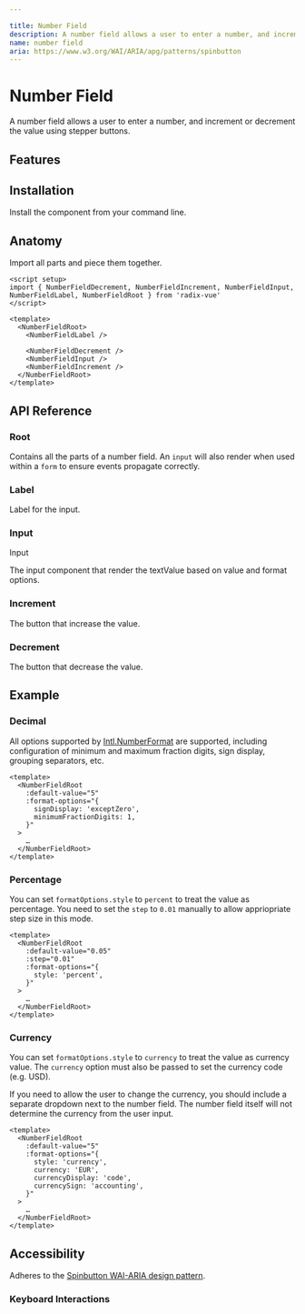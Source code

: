 ```yaml
---

title: Number Field
description: A number field allows a user to enter a number, and increment or decrement the value using stepper buttons.
name: number field
aria: https://www.w3.org/WAI/ARIA/apg/patterns/spinbutton
---
```

 
# Number Field

<Description>
A number field allows a user to enter a number, and increment or decrement the value using stepper buttons.
</Description>

<ComponentPreview name="NumberField" />


## Features

<Highlights
  :features="[
    'Full keyboard navigation.',
    'Can be controlled or uncontrolled.',
    'Support button hold and wheel event.',
    'Support numbering systems in different locale.',
    'Customizable formatting.'
  ]"
/>

## Installation

Install the component from your command line.

<InstallationTabs value="radix-vue" />

## Anatomy

Import all parts and piece them together.

```vue
<script setup>
import { NumberFieldDecrement, NumberFieldIncrement, NumberFieldInput, NumberFieldLabel, NumberFieldRoot } from 'radix-vue'
</script>

<template>
  <NumberFieldRoot>
    <NumberFieldLabel />

    <NumberFieldDecrement />
    <NumberFieldInput />
    <NumberFieldIncrement />
  </NumberFieldRoot>
</template>
```

## API Reference

### Root

Contains all the parts of a number field. An `input` will also render when used within a `form` to ensure events propagate correctly.


<!-- @include: @/meta/NumberFieldRoot.md -->

<DataAttributesTable
  :data="[ 
    {
      attribute: '[data-disabled]',
      values: 'Present when disabled',
    },
  ]"
/>
 
### Label

Label for the input.

<!-- @include: @/meta/NumberFieldLabel.md -->

### Input

Input

The input component that render the textValue based on value and format options.

<!-- @include: @/meta/NumberFieldInput.md -->


<DataAttributesTable
  :data="[ 
    {
      attribute: '[data-disabled]',
      values: 'Present when disabled',
    },
  ]"
/>
 

### Increment

The button that increase the value.

<!-- @include: @/meta/NumberFieldIncrement.md -->


<DataAttributesTable
  :data="[ 
    {
      attribute: '[data-pressed]',
      values: 'Present when pressed',
    },
    {
      attribute: '[data-disabled]',
      values: 'Present when disabled',
    },
  ]"
/>
 

### Decrement

The button that decrease the value.

<!-- @include: @/meta/NumberFieldDecrement.md -->


<DataAttributesTable
  :data="[ 
    {
      attribute: '[data-pressed]',
      values: 'Present when pressed',
    },
    {
      attribute: '[data-disabled]',
      values: 'Present when disabled',
    },
  ]"
/>
 

## Example


### Decimal

All options supported by [Intl.NumberFormat](https://developer.mozilla.org/en-US/docs/Web/JavaScript/Reference/Global_Objects/Intl/NumberFormat/NumberFormat) are supported, including configuration of minimum and maximum fraction digits, sign display, grouping separators, etc.
 

```vue line=3-7
<template>
  <NumberFieldRoot
    :default-value="5"
    :format-options="{
      signDisplay: 'exceptZero',
      minimumFractionDigits: 1,
    }"
  >
    …
  </NumberFieldRoot>
</template>
```

### Percentage

You can set `formatOptions.style` to `percent` to treat the value as percentage. You need to set the `step` to `0.01` manually to allow appriopriate step size in this mode.
 

```vue line=3-7
<template>
  <NumberFieldRoot
    :default-value="0.05"
    :step="0.01"
    :format-options="{
      style: 'percent',
    }"
  >
    …
  </NumberFieldRoot>
</template>
```

### Currency

You can set `formatOptions.style` to `currency` to treat the value as currency value.  The `currency` option must also be passed to set the currency code (e.g. USD).
 
If you need to allow the user to change the currency, you should include a separate dropdown next to the number field. The number field itself will not determine the currency from the user input.

```vue line=4-9
<template>
  <NumberFieldRoot
    :default-value="5"
    :format-options="{
      style: 'currency',
      currency: 'EUR',
      currencyDisplay: 'code',
      currencySign: 'accounting',
    }"
  >
    …
  </NumberFieldRoot>
</template>
```



## Accessibility

Adheres to the [Spinbutton WAI-ARIA design pattern](https://www.w3.org/WAI/ARIA/apg/patterns/spinbutton).

### Keyboard Interactions

<KeyboardTable
  :data="[
    {
      keys: ['Arrow Up'],
      description: 'Increase the value',
    },
    {
      keys: ['Arrow Down'],
      description: 'Decrease the value',
    },
    {
      keys: ['Page Up'],
      description: 'Increase the value by scale of 10',
    },
    {
      keys: ['Page Down'],
      description: 'Decrease the value by scale of 10',
    },
    {
      keys: ['Home'],
      description: 'Set value to minimum (if <code>min</code> is provided)',
    },
    {
      keys: ['End'],
      description: 'Set value to maximum (if <code>max</code> is provided)',
    },
  ]"
/>
